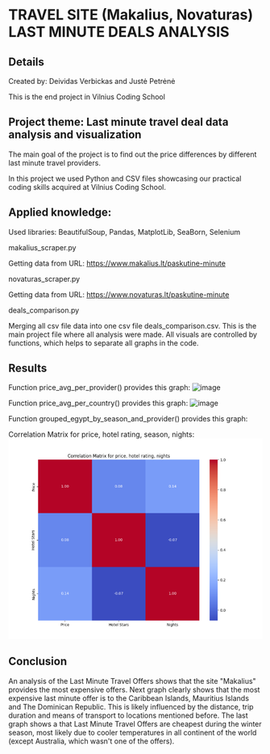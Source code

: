 # TRAVEL SITE (Makalius, Novaturas) LAST MINUTE DEALS ANALYSIS

## Details
Created by: Deividas Verbickas and Justė Petrėnė

This is the end project in Vilnius Coding School

## Project theme: Last minute travel deal data analysis and visualization

The main goal of the project is to find out the price differences by different last minute travel providers.

In this project we used Python and CSV files showcasing our practical coding skills acquired at Vilnius Coding School.

## Applied knowledge:
Used libraries: BeautifulSoup, Pandas, MatplotLib, SeaBorn, Selenium

makalius_scraper.py

Getting data from URL: https://www.makalius.lt/paskutine-minute

novaturas_scraper.py

Getting data from URL: https://www.novaturas.lt/paskutine-minute

deals_comparison.py

Merging all csv file data into one csv file deals_comparison.csv. This is the main project file where all analysis were made. All visuals are controlled by functions, which helps to separate all graphs in the code.

## Results

Function price_avg_per_provider() provides this graph:
![image](https://github.com/deividasve/final_project/assets/156001818/4cc1fbf4-ac44-4c61-b302-31d9e56cc0d4)

Function price_avg_per_country() provides this graph:
![image](https://github.com/deividasve/final_project/assets/156001818/b7a4453e-aa05-4c5c-97ff-496657543baa)

Function grouped_egypt_by_season_and_provider() provides this graph:

Correlation Matrix for price, hotel rating, season, nights:
![img.png](img.png)

## Conclusion

An analysis of the Last Minute Travel Offers shows that the site "Makalius" provides the most expensive offers. Next graph clearly shows that the most expensive last minute offer is to the Caribbean Islands, Mauritius Islands and The Dominican Republic. This is likely influenced by the distance, trip duration and means of transport to locations mentioned before. The last graph shows a that Last Minute Travel Offers are cheapest during the winter season, most likely due to cooler temperatures in all continent of the world (except Australia, which wasn't one of the offers).
